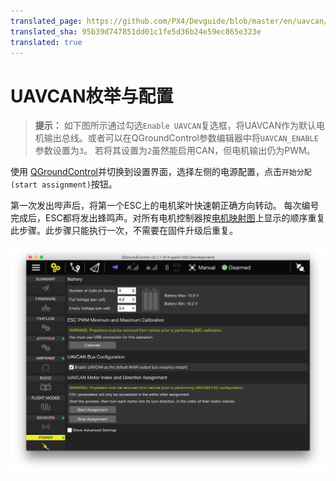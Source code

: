 ```yaml
---
translated_page: https://github.com/PX4/Devguide/blob/master/en/uavcan/node_enumeration.md
translated_sha: 95b39d747851dd01c1fe5d36b24e59ec865e323e
translated: true
---
```


# UAVCAN枚举与配置

> **提示：** 如下图所示通过勾选`Enable UAVCAN`复选框，将UAVCAN作为默认电机输出总线。或者可以在QGroundControl参数编辑器中将`UAVCAN_ENABLE`参数设置为`3`。 若将其设置为`2`虽然能启用CAN，但电机输出仍为PWM。

使用 [QGroundControl](../qgc/README.md)并切换到设置界面，选择左侧的电源配置，点击`开始分配(start assignment)`按钮。

第一次发出哔声后，将第一个ESC上的电机桨叶快速朝正确方向转动。 每次编号完成后，ESC都将发出蜂鸣声。对所有电机控制器按[电机映射图](../airframes/airframe_reference.md)上显示的顺序重复此步骤。此步骤只能执行一次，不需要在固件升级后重复。



![UAVCAN Enumeration Controls (bottom right of image)](../../assets/uavcan-qgc-setup.png)
